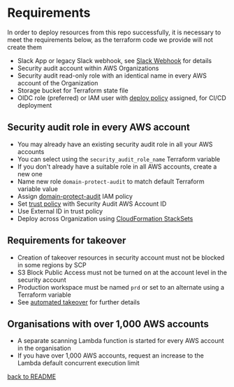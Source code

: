 # Requirements

In order to deploy resources from this repo successfully, it is necessary to meet the requirements below, as the terraform code we provide will not create them

* Slack App or legacy Slack webhook, see [Slack Webhook](slack-webhook.md) for details
* Security audit account within AWS Organizations
* Security audit read-only role with an identical name in every AWS account of the Organization
* Storage bucket for Terraform state file
* OIDC role (preferred) or IAM user with [deploy policy](../aws-iam-policies/domain-protect-deploy.json) assigned, for CI/CD deployment

## Security audit role in every AWS account

* You may already have an existing security audit role in all your AWS accounts
* You can select using the `security_audit_role_name` Terraform variable
* If you don't already have a suitable role in all AWS accounts, create a new one
* Name new role `domain-protect-audit` to match default Terraform variable value
* Assign [domain-protect-audit](../aws-iam-policies/domain-protect-audit.json) IAM policy
* Set [trust policy](../aws-iam-policies/domain-protect-audit-trust-external-id.json) with Security Audit AWS Account ID
* Use External ID in trust policy
* Deploy across  Organization using [CloudFormation StackSets](https://docs.aws.amazon.com/AWSCloudFormation/latest/UserGuide/what-is-cfnstacksets.html)

## Requirements for takeover

* Creation of takeover resources in security account must not be blocked in some regions by SCP
* S3 Block Public Access must not be turned on at the account level in the security account
* Production workspace must be named `prd` or set to an alternate using a Terraform variable
* See [automated takeover](automated-takeover.md) for further details

## Organisations with over 1,000 AWS accounts

* A separate scanning Lambda function is started for every AWS account in the organisation
* If you have over 1,000 AWS accounts, request an increase to the Lambda default concurrent execution limit

[back to README](../README.md)